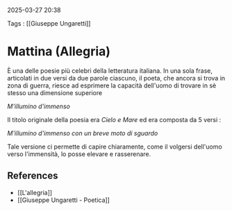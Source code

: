 2025-03-27 20:38

Tags : [[Giuseppe Ungaretti]]

# Mattina (Allegria)

È una delle poesie più celebri della letteratura italiana. In una sola frase, articolati in due versi da due parole ciascuno, il poeta, che ancora si trova in zona di guerra, riesce ad esprimere la capacità dell'uomo di trovare in sè stesso una dimensione superiore 

*M'illumino
d'immenso*

Il titolo originale della poesia era *Cielo e Mare* ed era composta da 5 versi : 

*M'illumino
d'immenso
con un breve
moto
di sguardo*

Tale versione ci permette di capire chiaramente, come il volgersi dell'uomo verso l'immensità, lo posse elevare e rasserenare.
## References

- [[L'allegria]]
- [[Giuseppe Ungaretti - Poetica]]
